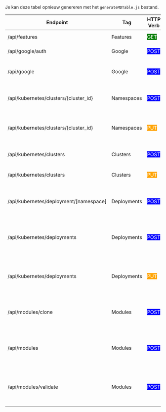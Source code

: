 Je kan deze tabel opnieuw genereren met het `generateMDTable.js` bestand.

| Endpoint | Tag | HTTP Verb | Endpoint Summary |
|----------|-----|-----------|------------------|
| /api/features | Features | <span style="color: white; background-color: green;">GET</span> | Get all features |
| /api/google/auth | Google | <span style="color: white; background-color: blue;">POST</span> | Authenticate the user |
| /api/google | Google | <span style="color: white; background-color: blue;">POST</span> | Authenticate and get authorization URL |
| /api/kubernetes/clusters/{cluster_id} | Namespaces | <span style="color: white; background-color: blue;">POST</span> | Get details of a Kubernetes cluster |
| /api/kubernetes/clusters/{cluster_id} | Namespaces | <span style="color: white; background-color: orange;">PUT</span> | Create a namespace in a Kubernetes cluster |
| /api/kubernetes/clusters | Clusters | <span style="color: white; background-color: blue;">POST</span> | List of Kubernetes clusters |
| /api/kubernetes/clusters | Clusters | <span style="color: white; background-color: orange;">PUT</span> | Create a Kubernetes cluster |
| /api/kubernetes/deployment/[namespace] | Deployments | <span style="color: white; background-color: blue;">POST</span> | Retrieves the detailed information of a running cluster. |
| /api/kubernetes/deployments | Deployments | <span style="color: white; background-color: blue;">POST</span> | Create a new deployment in a Kubernetes cluster. |
| /api/kubernetes/deployments | Deployments | <span style="color: white; background-color: orange;">PUT</span> | Update the hubs client deployment in a Kubernetes cluster. |
| /api/modules/clone | Modules | <span style="color: white; background-color: blue;">POST</span> | Builds a Docker image and returns its name. |
| /api/modules | Modules | <span style="color: white; background-color: blue;">POST</span> | Retrieves all the files from a specific Google Drive folder. |
| /api/modules/validate | Modules | <span style="color: white; background-color: blue;">POST</span> | Checks for modules and their versions in Google Drive. |
